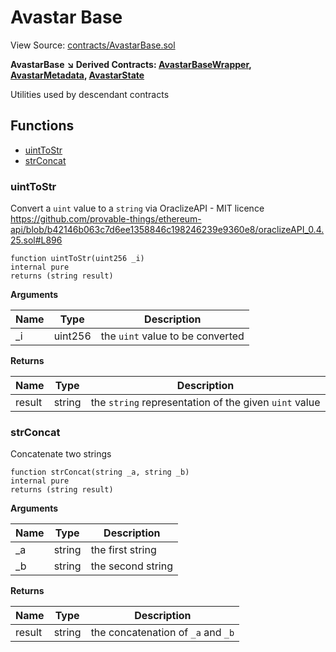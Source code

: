# Avastar Base

View Source: [contracts/AvastarBase.sol](https://github.com/Dapp-Wizards/Avastars-Contracts/blob/master/contracts/AvastarBase.sol)

**AvastarBase** 
**↘ Derived Contracts: [AvastarBaseWrapper](contracts/AvastarBaseWrapper.md), [AvastarMetadata](contracts/AvastarMetadata.md), [AvastarState](contracts/AvastarState.md)**

Utilities used by descendant contracts

## **Functions**

- [uintToStr](#uinttostr)
- [strConcat](#strconcat)

### uintToStr

Convert a `uint` value to a `string`
via OraclizeAPI - MIT licence
https://github.com/provable-things/ethereum-api/blob/b42146b063c7d6ee1358846c198246239e9360e8/oraclizeAPI_0.4.25.sol#L896

```solidity
function uintToStr(uint256 _i)
internal pure
returns (string result)
```

**Arguments**

| Name        | Type           | Description  |
| ------------- |------------- | -----|
| _i | uint256 | the `uint` value to be converted | 

**Returns**

| Name        | Type           | Description  |
| ------------- |------------- | -----|
| result | string | the `string` representation of the given `uint` value | 

### strConcat

Concatenate two strings

```solidity
function strConcat(string _a, string _b)
internal pure
returns (string result)
```

**Arguments**

| Name        | Type           | Description  |
| ------------- |------------- | -----|
| _a | string | the first string | 
| _b | string | the second string | 

**Returns**

| Name        | Type           | Description  |
| ------------- |------------- | -----|
| result | string | the concatenation of `_a` and `_b` | 

